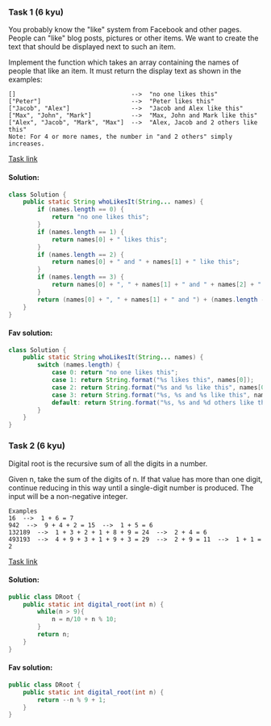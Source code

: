 ### Task 1 (6 kyu)

You probably know the "like" system from Facebook and other pages. People can "like" blog posts, pictures or other items. We want to create the text that should be displayed next to such an item.

Implement the function which takes an array containing the names of people that like an item. It must return the display text as shown in the examples:

```
[]                                -->  "no one likes this"
["Peter"]                         -->  "Peter likes this"
["Jacob", "Alex"]                 -->  "Jacob and Alex like this"
["Max", "John", "Mark"]           -->  "Max, John and Mark like this"
["Alex", "Jacob", "Mark", "Max"]  -->  "Alex, Jacob and 2 others like this"
Note: For 4 or more names, the number in "and 2 others" simply increases.
```


[Task link](https://www.codewars.com/kata/5266876b8f4bf2da9b000362/train/java)

#### Solution:

```Java
class Solution {
    public static String whoLikesIt(String... names) {
        if (names.length == 0) {
            return "no one likes this";
        }
        if (names.length == 1) {
            return names[0] + " likes this";
        }
        if (names.length == 2) {
            return names[0] + " and " + names[1] + " like this";
        }
        if (names.length == 3) {
            return names[0] + ", " + names[1] + " and " + names[2] + " like this";
        }
        return (names[0] + ", " + names[1] + " and ") + (names.length - 2) + " others like this";
    }
}
```
#### Fav solution:

```Java
class Solution {
    public static String whoLikesIt(String... names) {
        switch (names.length) {
            case 0: return "no one likes this";
            case 1: return String.format("%s likes this", names[0]);
            case 2: return String.format("%s and %s like this", names[0], names[1]);
            case 3: return String.format("%s, %s and %s like this", names[0], names[1], names[2]);
            default: return String.format("%s, %s and %d others like this", names[0], names[1], names.length - 2);
        }
    }
}
```
### Task 2 (6 kyu)

Digital root is the recursive sum of all the digits in a number.

Given n, take the sum of the digits of n. If that value has more than one digit, continue reducing in this way until a single-digit number is produced. The input will be a non-negative integer.

```
Examples
16  -->  1 + 6 = 7
942  -->  9 + 4 + 2 = 15  -->  1 + 5 = 6
132189  -->  1 + 3 + 2 + 1 + 8 + 9 = 24  -->  2 + 4 = 6
493193  -->  4 + 9 + 3 + 1 + 9 + 3 = 29  -->  2 + 9 = 11  -->  1 + 1 = 2
```

[Task link](https://www.codewars.com/kata/541c8630095125aba6000c00/train/java)

#### Solution:

```Java
public class DRoot {
    public static int digital_root(int n) {
        while(n > 9){
            n = n/10 + n % 10;
        }
        return n;
    }
}
```
#### Fav solution:

```Java
public class DRoot {
    public static int digital_root(int n) {
        return --n % 9 + 1;
    }
}
```
